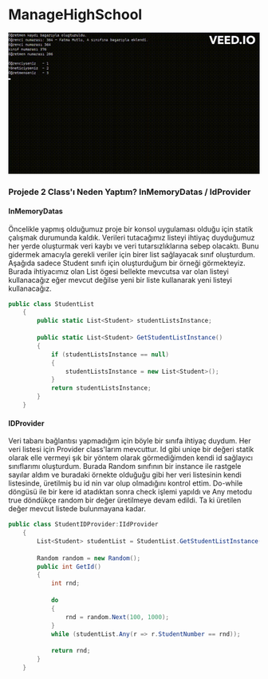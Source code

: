 # ManageHighSchool

![homework-output](https://github.com/mutluf/ManageHighSchoolConsoleApp/blob/master/homework.gif.gif)


### Projede 2 Class'ı Neden Yaptım? InMemoryDatas / IdProvider

#### InMemoryDatas
Öncelikle yapmış olduğumuz proje bir konsol uygulaması olduğu için statik çalışmak durumunda kaldık. Verileri tutacağımız listeyi ihtiyaç duyduğumuz her yerde oluşturmak veri kaybı ve veri tutarsızlıklarına sebep olacaktı. Bunu gidermek amacıyla gerekli veriler için birer list sağlayacak sınıf oluşturdum. Aşağıda sadece Student sınıfı için oluşturduğum bir örneği görmekteyiz. Burada ihtiyacımız olan List ögesi bellekte mevcutsa var olan listeyi kullanacağız eğer mevcut değilse yeni bir liste kullanarak yeni listeyi kullanacağız.   

```c#
public class StudentList
    {
        public static List<Student> studentListsInstance;

        public static List<Student> GetStudentListInstance()
        {
            if (studentListsInstance == null)
            {
                studentListsInstance = new List<Student>();
            }
            return studentListsInstance;
        }
    }
```


#### IDProvider
Veri tabanı bağlantısı yapmadığım için böyle bir sınıfa ihtiyaç duydum. Her veri listesi için Provider class'larım mevcuttur. Id gibi uniqe bir değeri statik olarak elle vermeyi şık bir yöntem olarak görmediğimden kendi id sağlayıcı sınıflarımı oluşturdum. Burada Random sınıfının bir instance ile rastgele sayılar aldım ve buradaki örnekte olduğuğu gibi her veri listesinin kendi listesinde, üretilmiş bu id nin var olup olmadığını kontrol ettim. Do-while döngüsü ile bir kere id atadıktan sonra check işlemi yapıldı ve Any metodu true döndükçe random bir değer üretilmeye devam edildi. Ta ki üretilen değer mevcut listede bulunmayana kadar.

```c#
public class StudentIDProvider:IIdProvider
    {
        List<Student> studentList = StudentList.GetStudentListInstance();

        Random random = new Random();
        public int GetId()
        {
            int rnd;

            do
            {
                rnd = random.Next(100, 1000);
            }
            while (studentList.Any(r => r.StudentNumber == rnd));

            return rnd;
        }
    }
```

